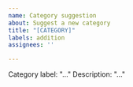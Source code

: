 ```yaml
---
name: Category suggestion
about: Suggest a new category
title: "[CATEGORY]"
labels: addition
assignees: ''

---
```


Category label: "..."
Description: "..."
